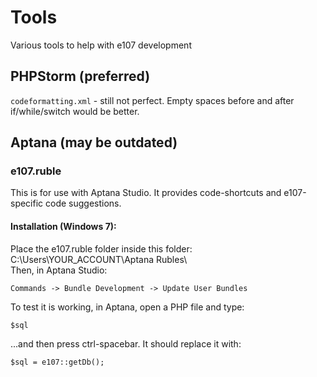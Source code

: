 Tools
=====

Various tools to help with e107 development

## PHPStorm (preferred)

`codeformatting.xml` - still not perfect. Empty spaces before and after if/while/switch would be better.

## Aptana (may be outdated)

### e107.ruble
This is for use with Aptana Studio. It provides code-shortcuts and e107-specific code suggestions.
 
#### Installation (Windows 7): 
Place the e107.ruble folder inside this folder: C:\Users\YOUR_ACCOUNT\Aptana Rubles\  
Then, in Aptana Studio: 

	Commands -> Bundle Development -> Update User Bundles
	
To test it is working, in Aptana, open a PHP file and type:  

	$sql
	
...and then press ctrl-spacebar. It should replace it with:   

	$sql = e107::getDb();
	

